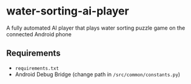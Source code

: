 # water-sorting-ai-player
A fully automated AI player that plays water sorting puzzle game on the connected Android phone

## Requirements

- `requirements.txt`
- Android Debug Bridge (change path in `/src/common/constants.py`)
